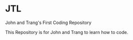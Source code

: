 # JTL
John and Trang's First Coding Repository

This Repository is for John and Trang to learn how to code.
